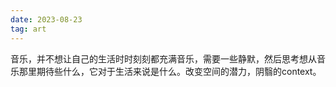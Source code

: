 ```yaml
---
date: 2023-08-23
tag: art
---
```

音乐，并不想让自己的生活时时刻刻都充满音乐，需要一些静默，然后思考想从音乐那里期待些什么，它对于生活来说是什么。改变空间的潜力，阴翳的context。